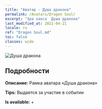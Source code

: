 ```yaml
---
title: "Аватар - Душа дракона"
permalink: /Avatars/Dragon Soul/
excerpt: "Эра хаоса  Душа дракона"
last_modified_at: 2021-04-21
locale: ru
ref: "Dragon Soul.md"
toc: false
classes: wide
---
```

 ![Душа дракона](/images/a/avatarFrame_52.png)

## Подробности

 **Описание:** Рамка аватара «Душа дракона» 

 **Tips:** Выдается за участие в событии 

 **Is available:**  + 

